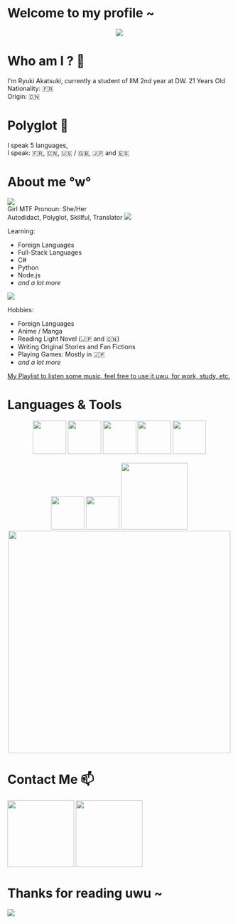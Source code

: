 # Welcome to my profile ~
<div align="center">
<img src="https://tenor.com/view/devil-survivor-gif-18075291.gif" align="center">
</div>

# Who am I ? 🤔

I'm Ryuki Akatsuki, currently a student of IIM 2nd year at DW. 21 Years Old <br>
Nationality: :fr: <br>
Origin: :cn:

# Polyglot :crossed_flags:
I speak 5 languages, <br> I speak: 
:fr:, :cn:, :us: / :uk:, :jp: and :es:

# About me °w°
<img src="https://tenor.com/view/cat-girl-anime-cute-gif-15198771.gif">
<br>
Girl MTF Pronoun: She/Her
<br>
Autodidact, Polyglot, Skillful, Translator

<img src ="https://tenor.com/view/anime-kon-think-thinking-idea-gif-12396059.gif">

Learning:
* Foreign Languages
* Full-Stack Languages
* C#
* Python
* Node.js
* *and a lot more*

<img src="https://tenor.com/view/dragon-woman-anime-drink-drinking-tea-gif-10743290.gif">

Hobbies:
* Foreign Languages
* Anime / Manga
* Reading Light Novel (:jp: and :cn:)
* Writing Original Stories and Fan Fictions
* Playing Games: Mostly in :jp:
* *and a lot more*

<a href="https://www.youtube.com/playlist?list=PLhSLeg1IQYcZea41W-oSMAUd6dZBipYGf">My Playlist to listen some music, feel free to use it uwu, for work, study, etc.</a>

# Languages & Tools 
<p align="center">
<img src="https://upload.wikimedia.org/wikipedia/commons/thumb/9/9a/Visual_Studio_Code_1.35_icon.svg/1200px-Visual_Studio_Code_1.35_icon.svg.png" width="75" height="75">
<img src="https://upload.wikimedia.org/wikipedia/commons/thumb/5/59/Visual_Studio_Icon_2019.svg/1200px-Visual_Studio_Icon_2019.svg.png" width="75" height="75">
<img src="https://dashboard.snapcraft.io/site_media/appmedia/2017/11/PyCharmCore256.png" width="75">
<img src="https://upload.wikimedia.org/wikipedia/commons/thumb/9/9c/IntelliJ_IDEA_Icon.svg/1200px-IntelliJ_IDEA_Icon.svg.png" width="75" height="75">
<img src="https://upload.wikimedia.org/wikipedia/commons/3/39/Vegas_Pro_15.0.png" width="75">
<br>
<br>
<img src="https://upload.wikimedia.org/wikipedia/commons/thumb/c/c3/Python-logo-notext.svg/768px-Python-logo-notext.svg.png" width="75" height="75">
<img src="https://upload.wikimedia.org/wikipedia/fr/thumb/2/2e/Java_Logo.svg/1200px-Java_Logo.svg.png" width="75px">
<img src="https://upload.wikimedia.org/wikipedia/commons/thumb/2/27/PHP-logo.svg/320px-PHP-logo.svg.png" width="150px">
<img src="https://www.freepnglogos.com/uploads/html5-logo-png/html5-logo-devextreme-multi-purpose-controls-html-javascript-3.png" width="500">

</p>

# Contact Me :mailbox:

<a href="https://twitter.com/RyukiAkatsuki"><img src="https://upload.wikimedia.org/wikipedia/fr/thumb/c/c8/Twitter_Bird.svg/1200px-Twitter_Bird.svg.png" width="150"></a>
<a href="https://www.twitch.tv/ryukiakatsuki"><img src="https://upload.wikimedia.org/wikipedia/commons/thumb/d/d3/Twitch_Glitch_Logo_Purple.svg/878px-Twitch_Glitch_Logo_Purple.svg.png" width="150"></a>

# Thanks for reading uwu ~

<img src="https://tenor.com/view/dance-blush-happy-smiling-anime-gif-16690901.gif">

<!--
**RyukiAkatsuki/RyukiAkatsuki** is a ✨ _special_ ✨ repository because its `README.md` (this file) appears on your GitHub profile.

Here are some ideas to get you started:

- 🔭 I’m currently working on ...
- 🌱 I’m currently learning ...
- 👯 I’m looking to collaborate on ...
- 🤔 I’m looking for help with ...
- 💬 Ask me about ...
- 📫 How to reach me: ...
- 😄 Pronouns: ...
- ⚡ Fun fact: ...
-->
